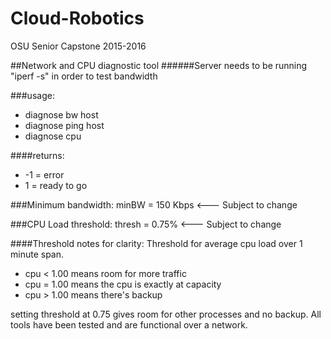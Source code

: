 # Cloud-Robotics
OSU Senior Capstone 2015-2016

##Network and CPU diagnostic tool
######Server needs to be running "iperf -s" in order to test bandwidth

###usage:
* diagnose bw host
* diagnose ping host
* diagnose cpu

####returns:	
* -1 = error
*  1 = ready to go

###Minimum bandwidth:
minBW = 150 Kbps  <---  Subject to change

###CPU Load threshold:
thresh = 0.75%  <---  Subject to change

####Threshold notes for clarity:
Threshold for average cpu load over 1 minute span.
* cpu < 1.00 means room for more traffic
* cpu = 1.00 means the cpu is exactly at capacity
* cpu > 1.00 means there's backup

setting threshold at 0.75 gives room for other processes and no backup.
All tools have been tested and are functional over a network.

